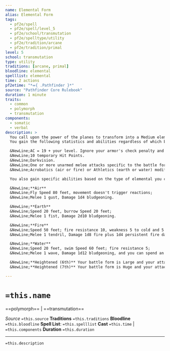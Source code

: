 ```yaml
---
name: Elemental Form
alias: Elemental Form
tags:
  - pf2e/spell
  - pf2e/spell/level_5
  - pf2e/school/transmutation
  - pf2e/spelltype/utility
  - pf2e/tradition/arcane
  - pf2e/tradition/primal
level: 5
school: transmutation
type: utility
traditions: [arcane, primal]
bloodline: elemental
spelllist: elemental
time: 2 actions
pf2etime: "*⬺{ .Pathfinder }*"
source: "Pathfinder Core Rulebook"
duration: 1 minute
traits:
  - common
  - polymorph
  - transmutation
components:
  - somatic
  - verbal
description: >
  You call upon the power of the planes to transform into a Medium elemental battle form. When you cast this spell, choose air, earth, fire, or water. While in this form, you gain the corresponding trait and the elemental trait. You have hands in this battle form and can take manipulate actions. You can Dismiss the spell.
  You gain the following statistics and abilities regardless of which battle form you choose:

  &NewLine;AC = 19 + your level. Ignore your armor's check penalty and Speed reduction.
  &NewLine;10 temporary Hit Points.
  &NewLine;Darkvision.
  &NewLine;One or more unarmed melee attacks specific to the battle form you choose, which are the only attacks you can Strike with. You're trained with them. Your attack modifier is +18, and your damage bonus is +9. These are Dexterity based (air or fire) or Strength based (earth or water). If your corresponding unarmed attack modifier is higher, you can use it instead.
  &NewLine;Acrobatics (air or fire) or Athletics (earth or water) modifier of +20; ignore this change if your own modifier is higher.

  You also gain specific abilities based on the type of elemental you choose:

  &NewLine;**Air**
  &NewLine;Fly Speed 80 feet, movement doesn't trigger reactions;
  &NewLine;Melee 1 gust, Damage 1d4 bludgeoning.

  &NewLine;**Earth**
  &NewLine;Speed 20 feet, burrow Speed 20 feet;
  &NewLine;Melee 1 fist, Damage 2d10 bludgeoning.

  &NewLine;**Fire**
  &NewLine;Speed 50 feet; fire resistance 10, weakness 5 to cold and 5 to water;
  &NewLine;Melee 1 tendril, Damage 1d8 fire plus 1d4 persistent fire damage.

  &NewLine;**Water**
  &NewLine;Speed 20 feet, swim Speed 60 feet; fire resistance 5;
  &NewLine;Melee 1 wave, Damage 1d12 bludgeoning, and you can spend an action immediately after a hit to push the target 5 feet with the effects of a successful Shove.

  &NewLine;**Heightened (6th)** Your battle form is Large and your attacks have 10-foot reach. You must have space to expand or the spell is lost. You instead gain AC = 22 + your level, 15 temporary HP, an attack modifier of +23, a damage bonus of +13, and Acrobatics or Athletics +23.
  &NewLine;**Heightened (7th)** Your battle form is Huge and your attacks have 15-foot reach. You must have space to expand or the spell is lost. You instead gain AC = 22 + your level, 20 temporary HP, an attack modifier of +25, a damage bonus of +11, double the number of damage dice (including [[Persistent Damage]]), and Acrobatics or Athletics +25.

---
```

# `=this.name`
==polymorph== | ==transmutation==

*Source* `=this.source`
**Traditions** `=this.traditions`
**Bloodline** `=this.bloodline`
**Spell List**: `=this.spelllist`
**Cast** `=this.time` | `=this.components`
**Duration** `=this.duration`

***
`=this.description`
